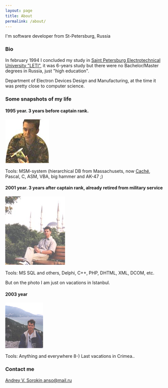 ```yaml
---
layout: page
title: About
permalink: /about/
---
```


I'm software developer from St-Petersburg, Russia

### Bio

In february 1994 I concluded my study in
[Saint Petersburg Electrotechnical University "LETI"](http://www.eltech.ru/en/university),
it was 6-years study but there were no Bachelor/Master degrees in Russia, just "high education".

Department of Electron Devices Design and Manufacturing, at the time it was pretty close to computer science.

### Some snapshots of my life


#### 1995 year. 3 years **before** captain rank.
![It's another dead Trident 9000i video adapter](/images/avs4_139.jpg)

Tools: MSM-system (hierarchical DB from Massachusets, now
[Caché](https://en.wikipedia.org/wiki/InterSystems_Cach%C3%A9), Pascal, C, ASM, VBA,
big hammer and AK-47 ;)

#### 2001 year. 3 years **after** captain rank, already retired from military service
![Rest after digital money development](/images/istanbul_2001.jpg)

Tools: MS SQL and others, Delphi, C++, PHP, DHTML, XML, DCOM, etc.

But on the photo I am just on vacations in Istanbul.

#### 2003 year
![And how I supposed to reach the ground?!](/images/crimea2003.jpg)

Tools: Anything and everywhere 8-)
Last vacations in Crimea..

### Contact me
[Andrey V. Sorokin anso@mail.ru](mailto:anso@mail.ru)
